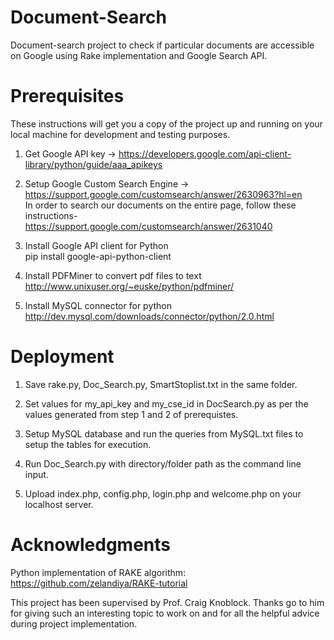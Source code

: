 # Document-Search
Document-search project to check if particular documents are accessible on Google using Rake implementation and Google Search API.


# Prerequisites
These instructions will get you a copy of the project up and running on your local machine for development and testing purposes.

1) Get Google API key -> https://developers.google.com/api-client-library/python/guide/aaa_apikeys

2) Setup Google Custom Search Engine ->	https://support.google.com/customsearch/answer/2630963?hl=en  
In order to search our documents on the entire page, follow these instructions-
https://support.google.com/customsearch/answer/2631040

3) Install Google API client for Python  
pip install google-api-python-client

4) Install PDFMiner to convert pdf files to text  
http://www.unixuser.org/~euske/python/pdfminer/ 

5) Install MySQL connector for python   
http://dev.mysql.com/downloads/connector/python/2.0.html


# Deployment
1) Save rake.py, Doc_Search.py, SmartStoplist.txt in the same folder.  

2) Set values for my_api_key and my_cse_id in DocSearch.py as per the values generated from step 1 and 2 of prerequistes.  

3) Setup MySQL database and run the queries from MySQL.txt files to setup the tables for execution.

4) Run Doc_Search.py with directory/folder path as the command line input.

5) Upload index.php, config.php, login.php and welcome.php on your localhost server.


# Acknowledgments
Python implementation of RAKE algorithm: https://github.com/zelandiya/RAKE-tutorial

This project has been supervised by Prof. Craig Knoblock. Thanks go to him for giving such an interesting topic to work on and for all the helpful advice during project implementation.

